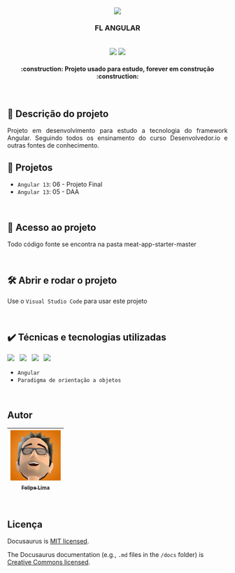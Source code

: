 <h3 align="center"><img src="https://user-images.githubusercontent.com/20684484/146604723-aaebda4e-f52e-4afd-b423-0b7ef7d63030.png" width="170" align="center"><BR><BR>FL ANGULAR<BR><BR></h3>
<p align="center">
<img src="https://img.shields.io/badge/STATUS-EM%20DESENVOLVIMENTO-red">
<img src="https://img.shields.io/badge/PROJECT%20VERSION-1.0.0-red">
</p>
<h4 align="center"> 
    :construction:  Projeto usado para estudo, forever em construção  :construction:
</h4>

<BR>

## 📃 Descrição do projeto

<p align="justify">
 Projeto em desenvolvimento para estudo a tecnologia do framework Angular. Seguindo todos os ensinamento do curso Desenvolvedor.io e outras fontes de conhecimento.



<BR>

## :hammer: Projetos

- `Angular 13`: 06 - Projeto Final
- `Angular 13`: 05 - DAA

<BR>

## 📁 Acesso ao projeto

Todo código fonte se encontra na pasta meat-app-starter-master

<BR>

## 🛠️ Abrir e rodar o projeto

Use o ``Visual Studio Code`` para usar este projeto

<BR>

## ✔️ Técnicas e tecnologias utilizadas

<p align="justify">
<img width="90" src="https://cdn.jsdelivr.net/gh/devicons/devicon/icons/angularjs/angularjs-plain.svg">
&nbsp;&nbsp;<img width="90" src="https://cdn.jsdelivr.net/gh/devicons/devicon/icons/git/git-original.svg">
&nbsp;&nbsp;<img width="90"  src="https://cdn.jsdelivr.net/gh/devicons/devicon/icons/typescript/typescript-original.svg">
&nbsp;&nbsp;<img width="90" src="https://cdn.jsdelivr.net/gh/devicons/devicon/icons/vscode/vscode-original.svg">
</p>

- ``Angular``
- ``Paradigma de orientação a objetos``

<BR>

## Autor

| [<img src="https://github.com/felip3fl/felip3fl/blob/main/Material/Nick/nick1.jpg?raw=true" width=115><br><sub>Felipe Lima</sub>](https://github.com/felip3fl) | 
| :---: 
  
<BR>
  
## Licença

Docusaurus is [MIT licensed](./LICENSE).

The Docusaurus documentation (e.g., `.md` files in the `/docs` folder) is [Creative Commons licensed](./LICENSE-docs).
